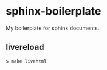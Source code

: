 # sphinx-boilerplate

My boilerplate for sphinx documents.

## livereload

```bash
$ make livehtml
```
